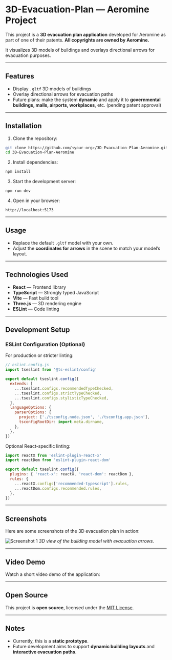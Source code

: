 
# 3D-Evacuation-Plan — Aeromine Project

This project is a **3D evacuation plan application** developed for Aeromine as part of one of their patents. **All copyrights are owned by Aeromine.**

It visualizes 3D models of buildings and overlays directional arrows for evacuation purposes.

---

## Features

* Display `.gltf` 3D models of buildings
* Overlay directional arrows for evacuation paths
* Future plans: make the system **dynamic** and apply it to **governmental buildings, malls, airports, workplaces**, etc. (pending patent approval)

---

## Installation

1. Clone the repository:

```bash
git clone https://github.com/<your-org>/3D-Evacuation-Plan-Aeromine.git
cd 3D-Evacuation-Plan-Aeromine
```

2. Install dependencies:

```bash
npm install
```

3. Start the development server:

```bash
npm run dev
```

4. Open in your browser:

```
http://localhost:5173
```

---

## Usage

* Replace the default `.gltf` model with your own.
* Adjust the **coordinates for arrows** in the scene to match your model’s layout.

---

## Technologies Used

* **React** — Frontend library
* **TypeScript** — Strongly typed JavaScript
* **Vite** — Fast build tool
* **Three.js** — 3D rendering engine
* **ESLint** — Code linting

---

## Development Setup

### ESLint Configuration (Optional)

For production or stricter linting:

```js
// eslint.config.js
import tseslint from '@ts-eslint/config'

export default tseslint.config({
  extends: [
    ...tseslint.configs.recommendedTypeChecked,
    ...tseslint.configs.strictTypeChecked,
    ...tseslint.configs.stylisticTypeChecked,
  ],
  languageOptions: {
    parserOptions: {
      project: ['./tsconfig.node.json', './tsconfig.app.json'],
      tsconfigRootDir: import.meta.dirname,
    },
  },
})
```

Optional React-specific linting:

```js
import reactX from 'eslint-plugin-react-x'
import reactDom from 'eslint-plugin-react-dom'

export default tseslint.config({
  plugins: { 'react-x': reactX, 'react-dom': reactDom },
  rules: {
    ...reactX.configs['recommended-typescript'].rules,
    ...reactDom.configs.recommended.rules,
  },
})
```

---

## Screenshots

Here are some screenshots of the 3D evacuation plan in action:

![Screenshot 1](screenshots/screenshot1.png)
*3D view of the building model with evacuation arrows.*



---

## Video Demo

Watch a short video demo of the application:



---

## Open Source

This project is **open source**, licensed under the [MIT License](LICENSE).

---

## Notes

* Currently, this is a **static prototype**.
* Future development aims to support **dynamic building layouts** and **interactive evacuation paths**.


